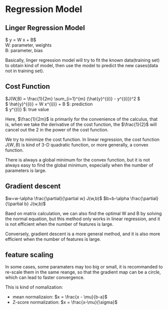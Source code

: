 # Regression Model
## Linger Regression Model
$ y = W x + B$  
W: parameter, weights  
B: parameter, bias

Basically, linger regression model will try to fit the known data(training set) to obtain kind of model,
then use the model to predict the new cases(data not in training set).

## Cost Function
$J(W,B) = \frac{1}{2m} \sum_{i=1}^{m} (\hat{y}^{(i)} - y^{(i)})^2 $  
$ \hat{y}^{(i)} = W x^{(i)} + B $: prediction  
$ y^{(i)} $: true value

Here, $\frac{1}{2m}$ is primarily for the convenience of the calculus, that is, when we take the derivative of the cost function, the $\frac{1}{2}$ will cancel out the 2 in the power of the cost function.


We try to minimize the cost function. In linear regression, the cost function $J(W,B)$ is kind of 3-D quadratic function, or more generally, a convex function. 

There is always a global minimum for the convex function, but it is not always easy to find the global minimum, especially when the number of parameters is large.

## Gradient descent

$w=w-\alpha \frac{\partial}{\partial w} J(w,b)$
$b=b-\alpha \frac{\partial}{\\partial b} J(w,b)$

Baed on matrix calculation, we can also find the optimal W and B by solving the normal equation, but this method only works in linear regression, and it is not efficient when the number of features is large.

Conversely, gradient descent is a more general method, and it is also more efficient when the number of features is large.

## feature scaling

In some cases, some paramaters may too big or small, it is recommanded to re-scale them in the same reange, so that the gradient map can be a circle, which can lead to faster convergence.

This is kind of nomalization:
- mean normalizaion: $x = \frac{x - \mu}{b-a}$
- Z-score normalization: $x = \frac{x-\mu}{\sigma}$
